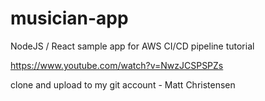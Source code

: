 # musician-app

NodeJS / React sample app for AWS CI/CD pipeline tutorial

https://www.youtube.com/watch?v=NwzJCSPSPZs

clone and upload to my git account - Matt Christensen
